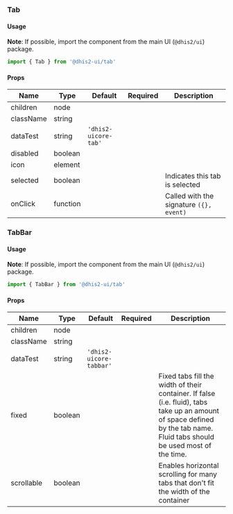 ### Tab

#### Usage

**Note**: If possible, import the component from the main UI (`@dhis2/ui`) package.

```js
import { Tab } from '@dhis2-ui/tab'
```

#### Props

| Name      | Type     | Default              | Required | Description                             |
| --------- | -------- | -------------------- | -------- | --------------------------------------- |
| children  | node     |                      |          |                                         |
| className | string   |                      |          |                                         |
| dataTest  | string   | `'dhis2-uicore-tab'` |          |                                         |
| disabled  | boolean  |                      |          |                                         |
| icon      | element  |                      |          |                                         |
| selected  | boolean  |                      |          | Indicates this tab is selected          |
| onClick   | function |                      |          | Called with the signature `({}, event)` |

### TabBar

#### Usage

**Note**: If possible, import the component from the main UI (`@dhis2/ui`) package.

```js
import { TabBar } from '@dhis2-ui/tab'
```

#### Props

| Name       | Type    | Default                 | Required | Description                                                                                                                                                               |
| ---------- | ------- | ----------------------- | -------- | ------------------------------------------------------------------------------------------------------------------------------------------------------------------------- |
| children   | node    |                         |          |                                                                                                                                                                           |
| className  | string  |                         |          |                                                                                                                                                                           |
| dataTest   | string  | `'dhis2-uicore-tabbar'` |          |                                                                                                                                                                           |
| fixed      | boolean |                         |          | Fixed tabs fill the width of their container. If false (i.e. fluid), tabs take up an amount of space defined by the tab name. Fluid tabs should be used most of the time. |
| scrollable | boolean |                         |          | Enables horizontal scrolling for many tabs that don't fit the width of the container                                                                                      |
